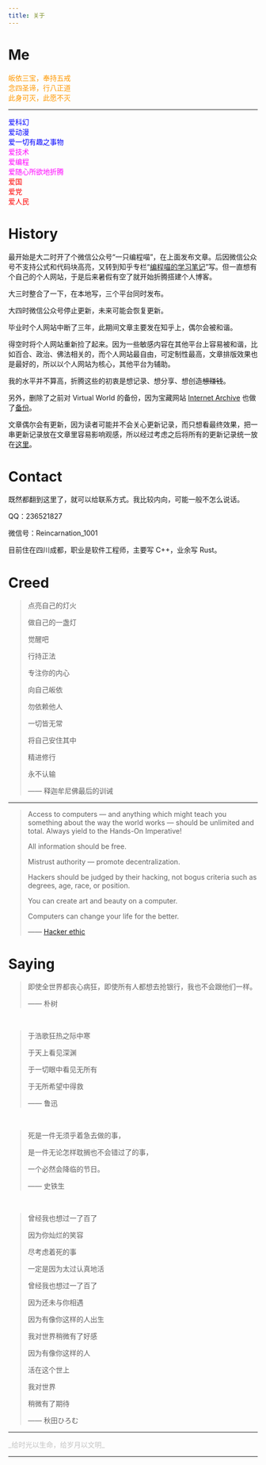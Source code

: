 ```yaml
---
title: 关于
---
```


# Me

<font color="#FF9800">
皈依三宝，奉持五戒<br>
念四圣谛，行八正道<br>
此身可灭，此愿不灭<br>
</font>

---

<font color="#0000FF">
爱科幻<br>
爱动漫<br>
爱一切有趣之事物<br>
</font>

<font color="#FF00FF">
爱技术<br>
爱编程<br>
爱随心所欲地折腾<br>
</font>

<font color="#FF0000">
爱国<br>
爱党<br>
爱人民<br>
</font>

# History

最开始是大二时开了个微信公众号“一只编程喵”，在上面发布文章。后因微信公众号不支持公式和代码块高亮，又转到知乎专栏“[编程喵的学习笔记](https://zhuanlan.zhihu.com/codecat)”写。但一直想有个自己的个人网站，于是后来暑假有空了就开始折腾搭建个人博客。

大三时整合了一下，在本地写，三个平台同时发布。

大四时微信公众号停止更新，未来可能会恢复更新。

毕业时个人网站中断了三年，此期间文章主要发在知乎上，偶尔会被和谐。

得空时将个人网站重新捡了起来。因为一些敏感内容在其他平台上容易被和谐，比如百合、政治、佛法相关的，而个人网站最自由，可定制性最高，文章排版效果也是最好的，所以以个人网站为核心，其他平台为辅助。

我的水平并不算高，折腾这些的初衷是想记录、想分享、想创造~~想赚钱~~。

另外，删除了之前对 Virtual World 的备份，因为宝藏网站 [Internet Archive](https://archive.org/) 也做了[备份](https://web.archive.org/web/20211020163321/http://swarmagents.cn.13442.m8849.cn/vm/index.htm)。

文章偶尔会有更新，因为读者可能并不会关心更新记录，而只想看最终效果，把一串更新记录放在文章里容易影响观感，所以经过考虑之后将所有的更新记录统一放在[这里](changelog)。

# Contact

既然都翻到这里了，就可以给联系方式。我比较内向，可能一般不怎么说话。

QQ：236521827

微信号：Reincarnation_1001

目前住在四川成都，职业是软件工程师，主要写 C++，业余写 Rust。

# Creed

> 点亮自己的灯火
>
> 做自己的一盏灯
>
> 觉醒吧
>
> 行持正法
>
> 专注你的内心
>
> 向自己皈依
>
> 勿依赖他人
>
> 一切皆无常
>
> 将自己安住其中
>
> 精进修行
>
> 永不认输
>
> —— 释迦牟尼佛最后的训诫

---

> Access to computers — and anything which might teach you something about the way the world works — should be unlimited and total. Always yield to the Hands-On Imperative!
>
> All information should be free.
>
> Mistrust authority — promote decentralization.
>
> Hackers should be judged by their hacking, not bogus criteria such as degrees, age, race, or position.
>
> You can create art and beauty on a computer.
>
> Computers can change your life for the better.
>
> —— [Hacker ethic](https://en.wikipedia.org/wiki/Hacker_ethic)

# Saying

> 即使全世界都丧心病狂，即使所有人都想去抢银行，我也不会跟他们一样。
>
> —— 朴树

<br>

> 于浩歌狂热之际中寒
>
> 于天上看见深渊
>
> 于一切眼中看见无所有
>
> 于无所希望中得救
>
> —— 鲁迅

<br>

> 死是一件无须乎着急去做的事，
>
> 是一件无论怎样耽搁也不会错过了的事，
>
> 一个必然会降临的节日。
>
> —— 史铁生

<br>

> 曾经我也想过一了百了
>
> 因为你灿烂的笑容
>
> 尽考虑着死的事
>
> 一定是因为太过认真地活
>
> 曾经我也想过一了百了
>
> 因为还未与你相遇
>
> 因为有像你这样的人出生
>
> 我对世界稍微有了好感
>
> 因为有像你这样的人
>
> 活在这个世上
>
> 我对世界
>
> 稍微有了期待
>
> —— 秋田ひろむ

---

<font color="#C3C3C3">
_给时光以生命，给岁月以文明_
</font>

---
